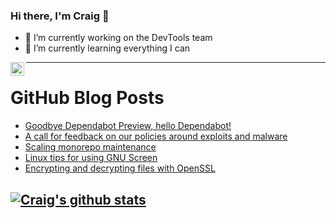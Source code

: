 ### Hi there, I'm Craig 👋

<!--
**CraigTeelFugro/CraigTeelFugro** is a ✨ _special_ ✨ repository because its `README.md` (this file) appears on your GitHub profile.

Here are some ideas to get you started:
-->

- 🔭 I’m currently working on the DevTools team
- 🌱 I’m currently learning everything I can

[<img align="left" alt="Craig Teel | LinkedIn" width="22px" src="https://cdn.jsdelivr.net/npm/simple-icons@v3/icons/linkedin.svg" />][linkedin]

---

# GitHub Blog Posts

<!-- BLOG-POST-LIST:START -->
- [Goodbye Dependabot Preview, hello Dependabot!](https://github.blog/2021-04-29-goodbye-dependabot-preview-hello-dependabot/)
- [A call for feedback on our policies around exploits and malware](https://github.blog/2021-04-29-call-for-feedback-policies-exploits-malware/)
- [Scaling monorepo maintenance](https://github.blog/2021-04-29-scaling-monorepo-maintenance/)
- [Linux tips for using GNU Screen](https://opensource.com/article/21/4/gnu-screen-cheat-sheet)
- [Encrypting and decrypting files with OpenSSL](https://opensource.com/article/21/4/encryption-decryption-openssl)
<!-- BLOG-POST-LIST:END -->

## [![Craig's github stats](https://github-readme-stats.vercel.app/api?username=craigteelfugro)](https://github.com/anuraghazra/github-readme-stats)


[linkedin]: https://linkedin.com/in/craig-teel-b8786771
